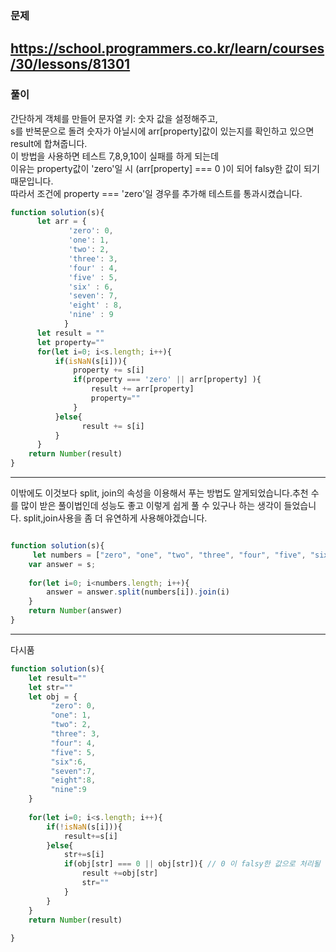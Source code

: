 ### 문제
https://school.programmers.co.kr/learn/courses/30/lessons/81301
---
### 풀이

간단하게 객체를 만들어 문자열 키: 숫자 값을 설정해주고,<br/> 
s를 반복문으로 돌려 숫자가 아닐시에 arr[property]값이 있는지를 확인하고 있으면 result에 합쳐줍니다.<br/> 
이 방법을 사용하면 테스트 7,8,9,10이 실패를 하게 되는데 <br/> 
이유는 property값이 'zero'일 시 (arr[property] === 0 )이 되어 falsy한 값이 되기 때문입니다. <br/> 
따라서 조건에 property === 'zero'일 경우를 추가해 테스트를 통과시켰습니다.
```jsx
function solution(s){
      let arr = {
             'zero': 0, 
             'one': 1, 
             'two': 2, 
             'three': 3,
             'four' : 4,
             'five' : 5,
             'six' : 6,
             'seven': 7,
             'eight' : 8,
             'nine' : 9
            }
      let result = ""
      let property=""
      for(let i=0; i<s.length; i++){
          if(isNaN(s[i])){
              property += s[i]
              if(property === 'zero' || arr[property] ){
                  result += arr[property]
                  property=""
              }
          }else{
                result += s[i]
          }
      }
    return Number(result)
}

```

----
이밖에도 이것보다 split, join의 속성을 이용해서 푸는 방법도 알게되었습니다.추천 수를 많이 받은 풀이법인데 성능도 좋고 이렇게 쉽게 풀 수 있구나 하는 생각이 들었습니다.
split,join사용을 좀 더 유연하게 사용해야겠습니다.
```jsx

function solution(s){
     let numbers = ["zero", "one", "two", "three", "four", "five", "six", "seven", "eight", "nine"];
    var answer = s;
    
    for(let i=0; i<numbers.length; i++){
        answer = answer.split(numbers[i]).join(i)
    }
    return Number(answer)
}

```

----
다시품
```jsx
function solution(s){
    let result=""
    let str=""
    let obj = {
         "zero": 0,
         "one": 1,
         "two": 2,
         "three": 3, 
         "four": 4,
         "five": 5,
         "six":6, 
         "seven":7, 
         "eight":8,
         "nine":9
    }
    
    for(let i=0; i<s.length; i++){
        if(!isNaN(s[i])){
            result+=s[i]
        }else{
            str+=s[i]
            if(obj[str] === 0 || obj[str]){ // 0 이 falsy한 값으로 처리될 수 있는 가능성을 유념하자.
                result +=obj[str]
                str=""
            }
        }
    }
    return Number(result)
  
}

```



